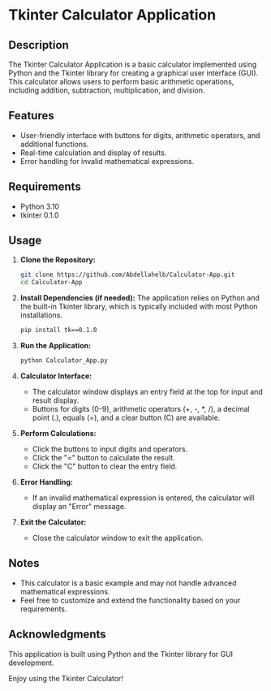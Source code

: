 # Tkinter Calculator Application

## Description

The Tkinter Calculator Application is a basic calculator implemented using Python and the Tkinter library for creating a graphical user interface (GUI). This calculator allows users to perform basic arithmetic operations, including addition, subtraction, multiplication, and division.

## Features

- User-friendly interface with buttons for digits, arithmetic operators, and additional functions.
- Real-time calculation and display of results.
- Error handling for invalid mathematical expressions.

## Requirements

- Python 3.10
- tkinter 0.1.0

## Usage

1. **Clone the Repository:**
   ```bash
   git clone https://github.com/Abdellahelb/Calculator-App.git
   cd Calculator-App
   ```

2. **Install Dependencies (if needed):**
   The application relies on Python and the built-in Tkinter library, which is typically included with most Python installations.
   ```bash
   pip install tk==0.1.0
   ```

3. **Run the Application:**
   ```bash
   python Calculator_App.py
   ```

4. **Calculator Interface:**
   - The calculator window displays an entry field at the top for input and result display.
   - Buttons for digits (0-9), arithmetic operators (+, -, *, /), a decimal point (.), equals (=), and a clear button (C) are available.

5. **Perform Calculations:**
   - Click the buttons to input digits and operators.
   - Click the "=" button to calculate the result.
   - Click the "C" button to clear the entry field.

6. **Error Handling:**
   - If an invalid mathematical expression is entered, the calculator will display an "Error" message.

7. **Exit the Calculator:**
   - Close the calculator window to exit the application.

## Notes

- This calculator is a basic example and may not handle advanced mathematical expressions.
- Feel free to customize and extend the functionality based on your requirements.

## Acknowledgments

This application is built using Python and the Tkinter library for GUI development.

Enjoy using the Tkinter Calculator!
 
